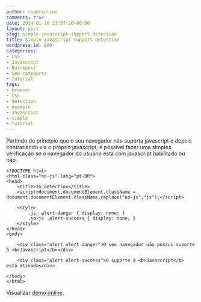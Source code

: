 ```yaml
---
author: rogeriolino
comments: true
date: 2014-01-10 23:57:26+00:00
layout: post
slug: simple-javascript-support-detection
title: Simple javascript support detection
wordpress_id: 880
categories:
- CSS
- Javascript
- Quickpost
- Sem categoria
- Tutorial
tags:
- browser
- CSS
- detection
- example
- Javascript
- simple
- tutorial
---
```


Partindo do princípio que o seu navegador não suporta javascript e depois contrariando via o próprio javascript, é possível fazer uma simples verificação se o navegador do usuário está com javascript habilitado ou não.


    
    <!DOCTYPE html> 
    <html class="no-js" lang="pt-BR">
    <head>
        <title>JS detection</title>
        <script>document.documentElement.className = document.documentElement.className.replace("no-js","js");</script>
    
        <style>
            .js .alert-danger { display: none; }
            .no-js .alert-success { display: none; }
        </style>
    </head>
    <body>
    
        <div class="alert alert-danger">O seu navegador não possui suporte à <b>Javascript</b></div>
    
        <div class="alert alert-success">O suporte à <b>Javascript</b> está ativado</div>
    
    </body>
    </html>
    



Visualizar [demo online](http://dev.rogeriolino.com/exemplos/javascript/js-detection/).
